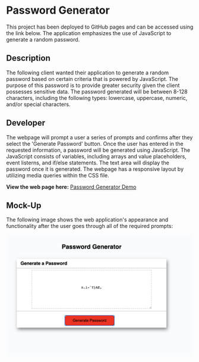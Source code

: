 # Password Generator
This project has been deployed to GitHub pages and can be accessed using the link below.  The application emphasizes the use of JavaScript to generate a random password.

## Description
The following client wanted their application to generate a random password based on certain criteria that is powered by JavaScript.  The purpose of this password is to provide greater security given the client possesses sensitive data.  The password generated will be between 8-128 characters, including the following types: lowercase, uppercase, numeric, and/or special characters.

## Developer
The webpage will prompt a user a series of prompts and confirms after they select the 'Generate Password' button.  Once the user has entered in the requested information, a password will be generated using JavaScript.  The JavaScript consists of variables, including arrays and value placeholders, event listerns, and if/else statements.  The text area will display the password once it is generated.  The webpage has a responsive layout by utilizing media queries within the CSS file.  

**View the web page here:** [Password Generator Demo][demo]

## Mock-Up

The following image shows the web application's appearance and functionality after the user goes through all of the required prompts:

![Password Generator](Assets/PasswordGenerator2.png)

[demo]: https://rpc08002.github.io/Password-Generator/